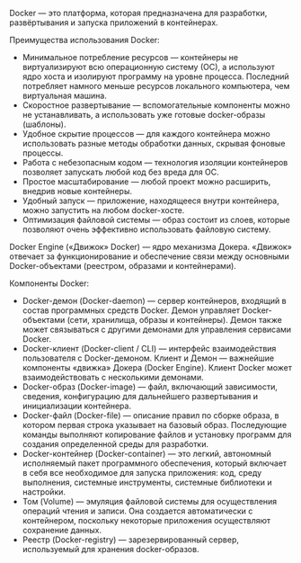 Docker — это платформа, которая предназначена для разработки, развёртывания и запуска приложений в контейнерах.

Преимущества использования Docker:
- Минимальное потребление ресурсов — контейнеры не виртуализируют всю операционную систему (ОС), а используют ядро хоста и изолируют программу на уровне процесса. 
Последний потребляет намного меньше ресурсов локального компьютера, чем виртуальная машина.
- Скоростное развертывание — вспомогательные компоненты можно не устанавливать, а использовать уже готовые docker-образы (шаблоны). 
- Удобное скрытие процессов — для каждого контейнера можно использовать разные методы обработки данных, скрывая фоновые процессы.
- Работа с небезопасным кодом — технология изоляции контейнеров позволяет запускать любой код без вреда для ОС.
- Простое масштабирование — любой проект можно расширить, внедрив новые контейнеры.
- Удобный запуск — приложение, находящееся внутри контейнера, можно запустить на любом docker-хосте.
- Оптимизация файловой системы — образ состоит из слоев, которые позволяют очень эффективно использовать файловую систему.

Docker Engine («Движок» Docker) — ядро механизма Докера. «Движок» отвечает за функционирование и обеспечение связи между основными Docker-объектами (реестром, образами и контейнерами).

Компоненты Docker:
- Docker-демон (Docker-daemon) — сервер контейнеров, входящий в состав программных средств Docker. Демон управляет Docker-объектами (сети, хранилища, образы и контейнеры). 
Демон также может связываться с другими демонами для управления сервисами Docker.
- Docker-клиент (Docker-client / CLI) — интерфейс взаимодействия пользователя с Docker-демоном. Клиент и Демон — важнейшие компоненты «движка» Докера (Docker Engine). 
Клиент Docker может взаимодействовать с несколькими демонами.
- Docker-образ (Docker-image) — файл, включающий зависимости, сведения, конфигурацию для дальнейшего развертывания и инициализации контейнера.
- Docker-файл (Docker-file) — описание правил по сборке образа, в котором первая строка указывает на базовый образ.
Последующие команды выполняют копирование файлов и установку программ для создания определенной среды для разработки.
- Docker-контейнер (Docker-container) — это легкий, автономный исполняемый пакет программного обеспечения, который включает в себя все необходимое для запуска приложения: 
код, среду выполнения, системные инструменты, системные библиотеки и настройки.
- Том (Volume) — эмуляция файловой системы для осуществления операций чтения и записи. 
Она создается автоматически с контейнером, поскольку некоторые приложения осуществляют сохранение данных.
- Реестр (Docker-registry) — зарезервированный сервер, используемый для хранения docker-образов. 
